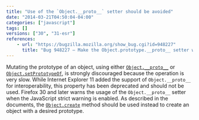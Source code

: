```yaml
---
title: "Use of the `Object.__proto__` setter should be avoided"
date: "2014-03-21T04:50:04-04:00"
categories: ["javascript"]
tags: []
versions: ["30", "31-esr"]
references:
    - url: "https://bugzilla.mozilla.org/show_bug.cgi?id=948227"
      title: "Bug 948227 – Make the Object.prototype.__proto__ setter warn about perf impact when used, and suggest alternatives"
---
```

Mutating the prototype of an object, using either [`Object.__proto__`](https://developer.mozilla.org/docs/Web/JavaScript/Reference/Global_Objects/Object/proto) or [`Object.setPrototypeOf`](https://developer.mozilla.org/docs/Web/JavaScript/Reference/Global_Objects/Object/setPrototypeOf), is strongly discouraged because the operation is very slow. While Internet Explorer 11 added the support of `Object.__proto__` for interoperability, this property has been deprecated and should not be used. Firefox 30 and later warns the usage of the `Object.__proto__` setter when the JavaScript strict warning is enabled. As described in the documents, the [`Object.create`](https://developer.mozilla.org/docs/Web/JavaScript/Reference/Global_Objects/Object/create) method should be used instead to create an object with a desired prototype.
